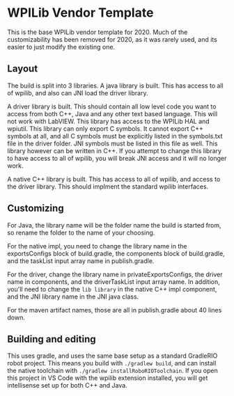 # WPILib Vendor Template

This is the base WPILib vendor template for 2020. Much of the customizability has been removed for 2020, as it was rarely used, and its easier to just modify the existing one.

## Layout

The build is split into 3 libraries. A java library is built. This has access to all of wpilib, and also can JNI load the driver library.

A driver library is built. This should contain all low level code you want to access from both C++, Java and any other text based language. This will not work with LabVIEW. This library has access to the WPILib HAL and wpiutil. This library can only export C symbols. It cannot export C++ symbols at all, and all C symbols must be explicitly listed in the symbols.txt file in the driver folder. JNI symbols must be listed in this file as well. This library however can be written in C++. If you attempt to change this library to have access to all of wpilib, you will break JNI access and it will no longer work.

A native C++ library is built. This has access to all of wpilib, and access to the driver library. This should implment the standard wpilib interfaces.

## Customizing
For Java, the library name will be the folder name the build is started from, so rename the folder to the name of your choosing.

For the native impl, you need to change the library name in the exportsConfigs block of build.gradle, the components block of build.gradle, and the taskList input array name in publish.gradle.

For the driver, change the library name in privateExportsConfigs, the driver name in components, and the driverTaskList input array name. In addition, you'll need to change the `lib library` in the native C++ impl component, and the JNI library name in the JNI java class.

For the maven artifact names, those are all in publish.gradle about 40 lines down.

## Building and editing
This uses gradle, and uses the same base setup as a standard GradleRIO robot project. This means you build with `./gradlew build`, and can install the native toolchain with `./gradlew installRoboRIOToolchain`. If you open this project in VS Code with the wpilib extension installed, you will get intellisense set up for both C++ and Java.
